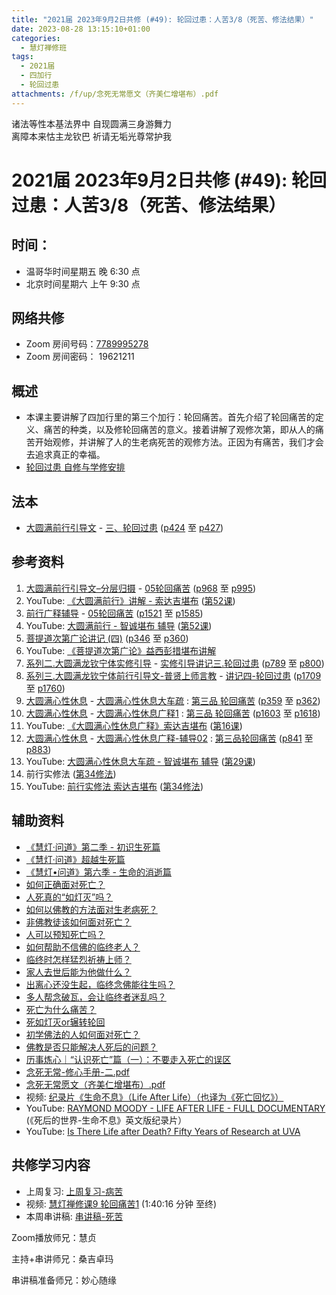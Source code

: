 ```yaml
---
title: "2021届 2023年9月2日共修 (#49): 轮回过患：人苦3/8（死苦、修法结果）"
date: 2023-08-28 13:15:10+01:00
categories:
  - 慧灯禅修班
tags:
  - 2021届
  - 四加行
  - 轮回过患
attachments: /f/up/念死无常愿文（齐美仁增堪布）.pdf
---
```

<!--StartFragment-->

诸法等性本基法界中 自现圆满三身游舞力\
离障本来怙主龙钦巴 祈请无垢光尊常护我

# 2021届 2023年9月2日共修 (#49): 轮回过患：人苦3/8（死苦、修法结果）

## 时间：

* 温哥华时间星期五 晚 6:30 点
* 北京时间星期六 上午 9:30 点

## 网络共修

* Zoom 房间号码：[7789995278](https://us02web.zoom.us/j/7789995278?pwd=VjZmbWJFY2k2K0E5RVB2cTNIQmhqUT09)
* Zoom 房间密码： 19621211

## 概述

* 本课主要讲解了四加行里的第三个加行：轮回痛苦。首先介绍了轮回痛苦的定义、痛苦的种类，以及修轮回痛苦的意义。接着讲解了观修次第，即从人的痛苦开始观修，并讲解了人的生老病死苦的观修方法。正因为有痛苦，我们才会去追求真正的幸福。
* [轮回过患 自修与学修安排](https://fohuifayu.com/index.php/huideng-jiangtang/chanxiuke/zen-03/8654-zen03-lhgh?title=)

## 法本

* [大圆满前行引导文](https://huidengchanxiu.net/books/dymqx) - [三、轮回过患](https://huidengchanxiu.net/books/dymqx/#%E4%B8%89%E8%BD%AE%E5%9B%9E%E8%BF%87%E6%82%A3) ([p424](https://huidengchanxiu.net/books/dymqx/#p424) 至 [p427](https://huidengchanxiu.net/books/dymqx/#p427))

## 参考资料

1. [大圆满前行引导文–分层归摄](https://huidengchanxiu.net/refs/qxgs/dymqx-fcgs) - [05轮回痛苦](https://huidengchanxiu.net/refs/qxgs/qxgs-05lh) ([p968](https://huidengchanxiu.net/refs/qxgs/qxgs-05lh/#p968) 至 [p995](https://huidengchanxiu.net/refs/qxgs/qxgs-05lh/#p995))
2. YouTube: [](https://www.youtube.com/playlist?list=PL0ERwy6s1uTeLz5leHEj-VcSWrU6TnVMW)[《大圆满前行》讲解 - 索达吉堪布](https://www.youtube.com/playlist?list=PLAEqXn671Ln66sSBYjhRRLNrAGJwgSXnU) ([](https://www.youtube.com/watch?v=c5AjLcQdP-4&list=PLAEqXn671Ln66sSBYjhRRLNrAGJwgSXnU&index=28)[第52课](https://www.youtube.com/watch?v=lloZvGPhp-0&list=PLAEqXn671Ln66sSBYjhRRLNrAGJwgSXnU&index=52))
3. [前行广释辅导](https://huidengchanxiu.net/refs/fudao) - [05轮回痛苦](https://huidengchanxiu.net/refs/qxgs/fudao/qxgsfd-05lh) ([](https://huidengchanxiu.net/refs/qxgs/fudao/qxgsfd-05lh#%E5%89%8D%E8%A1%8C%E5%B9%BF%E9%87%8A%E7%AC%AC40%E8%AF%BE%E8%BE%85%E5%AF%BC%E8%B5%84%E6%96%99)[](https://huidengchanxiu.net/refs/qxgs/fudao/qxgsfd-05lh/#%E5%89%8D%E8%A1%8C%E5%B9%BF%E9%87%8A%E7%AC%AC49%E8%BE%85%E5%AF%BC%E8%B5%84%E6%96%99)[p1521](https://huidengchanxiu.net/refs/qxgs/fudao/qxgsfd-05lh/#p1521) 至 [p1585](https://huidengchanxiu.net/refs/qxgs/fudao/qxgsfd-05lh/#p1585))
4. YouTube: [大圆满前行 - 智诚堪布 辅导](https://www.youtube.com/playlist?list=PL5y-PP7QihJ1FDiiv_7WsC1qogohiquEL) ([第52课](https://www.youtube.com/watch?v=oNdN7xK-rnU&list=PL5y-PP7QihJ1FDiiv_7WsC1qogohiquEL&index=52))
5. [菩提道次第广论讲记 (四)](https://huidengchanxiu.net/refs/ptdcdgl/4) ([p346](https://huidengchanxiu.net/refs/ptdcdgl/4/#p346) 至 [p360](https://huidengchanxiu.net/refs/ptdcdgl/4/#p360))
6. YouTube: [《菩提道次第广论》益西彭措堪布讲解](https://www.youtube.com/playlist?list=PLvhysUtdbxCBq9MxPLr6pauLmbwndXY9o)
7. [系列二.大圆满龙钦宁体实修引导](https://huidengchanxiu.net/refs/s2) - [](https://huidengchanxiu.net/refs/xmfw/s2/s2-sxyd2-smwc)[实修引导讲记三.轮回过患](https://huidengchanxiu.net/refs/xmfw/s2/s2-sxyd3-lhgh) ([p789](https://huidengchanxiu.net/refs/xmfw/s2/s2-sxyd3-lhgh/#p789) 至 [p800](https://huidengchanxiu.net/refs/xmfw/s2/s2-sxyd3-lhgh/#p800))
8. [系列三.大圆满龙钦宁体前行引导文-普贤上师言教](https://huidengchanxiu.net/refs/s3) - [](https://huidengchanxiu.net/refs/xmfw/s3/s3-ydw4-lhgh)[讲记四-轮回过患](https://huidengchanxiu.net/refs/xmfw/s3/s3-ydw4-lhgh) ([p1709](https://huidengchanxiu.net/refs/xmfw/s3/s3-ydw4-lhgh/#p1709) 至 [p1760](https://huidengchanxiu.net/refs/xmfw/s3/s3-ydw4-lhgh/#p1760))
9. [大圆满心性休息](https://huidengchanxiu.net/refs/dymxxxx) - [大圆满心性休息大车疏](https://huidengchanxiu.net/refs/dymxxxx/dymxxxx-dcs) : [第三品 轮回痛苦](https://huidengchanxiu.net/refs/dymxxxx/dymxxxx-dcs/#%E7%AC%AC%E4%B8%89%E5%93%81-%E8%BD%AE%E5%9B%9E%E7%97%9B%E8%8B%A6) ([p359](https://huidengchanxiu.net/refs/dymxxxx/dymxxxx-dcs/#p359) 至 [p362](https://huidengchanxiu.net/refs/dymxxxx/dymxxxx-dcs/#p362))
10. [大圆满心性休息](https://huidengchanxiu.net/refs/dymxxxx) - [大圆满心性休息广释1](https://huidengchanxiu.net/refs/dymxxxx/dymxxxx-gs1) : [第三品 轮回痛苦](https://huidengchanxiu.net/refs/dymxxxx/dymxxxx-gs1#%E7%AC%AC%E4%B8%89%E5%93%81-%E8%BD%AE%E5%9B%9E%E7%97%9B%E8%8B%A6) ([p1603](https://huidengchanxiu.net/refs/dymxxxx/dymxxxx-gs1/#p1603) 至 [p1618](https://huidengchanxiu.net/refs/dymxxxx/dymxxxx-gs1/#p1618))
11. YouTube: [《大圆满心性休息广释》索达吉堪布](https://www.youtube.com/playlist?list=PLAnEIprIVklebrDFUKaC67LssdOO2y87p) ([](https://www.youtube.com/watch?v=nCxMdwWUiSU&list=PLAnEIprIVklebrDFUKaC67LssdOO2y87p&index=6)[第16课](https://www.youtube.com/watch?v=6TSyHrHcF1k&list=PLAnEIprIVklebrDFUKaC67LssdOO2y87p&index=16)[](https://www.youtube.com/watch?v=MQQz3XMBrjw&list=PLAnEIprIVklebrDFUKaC67LssdOO2y87p&index=10))
12. [大圆满心性休息](https://huidengchanxiu.net/refs/dymxxxx) - [大圆满心性休息广释-辅导02](https://huidengchanxiu.net/refs/dymxxxx/fudao/fd-02) : [](https://huidengchanxiu.net/refs/dymxxxx/fudao/fd-01#%E7%AC%AC%E4%BA%8C%E5%93%81%E5%AF%BF%E5%91%BD%E6%97%A0%E5%B8%B8)[第三品轮回痛苦](https://huidengchanxiu.net/refs/dymxxxx/fudao/fd-02#%E7%AC%AC%E4%B8%89%E5%93%81%E8%BD%AE%E5%9B%9E%E7%97%9B%E8%8B%A6) ([p841](https://huidengchanxiu.net/refs/dymxxxx/fudao/fd-03/#p841) 至 [p883](https://huidengchanxiu.net/refs/dymxxxx/fudao/fd-03/#p883))
13. YouTube: [大圆满心性休息大车疏 - 智诚堪布 辅导](https://www.youtube.com/playlist?list=PL5y-PP7QihJ1Gh3w_hYZMkn4AWFXr_2iu) ([](https://www.youtube.com/watch?v=ZqfG-i8tdLA&list=PL5y-PP7QihJ1Gh3w_hYZMkn4AWFXr_2iu&index=10)[](https://www.youtube.com/watch?v=3FroCkO_LvQ&list=PL5y-PP7QihJ1Gh3w_hYZMkn4AWFXr_2iu&index=18)[](https://www.youtube.com/watch?v=YedhXKrBkic&list=PL5y-PP7QihJ1Gh3w_hYZMkn4AWFXr_2iu&index=29)[第29课](https://www.youtube.com/watch?v=DueC1ysHqnQ&list=PL5y-PP7QihJ1Gh3w_hYZMkn4AWFXr_2iu&index=30))
14. 前行实修法 ([第34修法](https://mingguang.im/reading/%E5%89%8D%E8%A1%8C%E5%AE%9E%E4%BF%AE%E6%B3%95/%E7%AC%AC34%E4%BF%AE%E6%B3%95)[](https://mingguang.im/reading/%E5%89%8D%E8%A1%8C%E5%AE%9E%E4%BF%AE%E6%B3%95/%E7%AC%AC22%E4%BF%AE%E6%B3%95))
15. YouTube: [前行实修法 索达吉堪布](https://www.youtube.com/playlist?list=PLHUvfASP8Aixcv069_RtfKvYIdDNXa57C) ([第34修法](https://www.youtube.com/watch?v=Zh9zvTDj7s8&list=PLHUvfASP8Aixcv069_RtfKvYIdDNXa57C&index=34))[](https://www.youtube.com/watch?v=4uNjPta4cbc&list=PLHUvfASP8Aixcv069_RtfKvYIdDNXa57C&index=22)

## 辅助资料

* [《慧灯·问道》第二季 - 初识生死篇](https://fohuifayu.com/index.php/shipin-jingcui/huideng-wendao/dier-ji/chushi-shengsi-pian)
* [《慧灯·问道》超越生死篇](https://fohuifayu.com/index.php/shipin-jingcui/huideng-wendao/tebie-jiemu/chaoyue-shengsi-pian)
* [《慧灯•问道》第六季 - 生命的消逝篇](https://fohuifayu.com/index.php/shipin-jingcui/huideng-wendao/diliuji/shengming-xiaoshi)
* [如何正确面对死亡？](https://fohuifayu.com/index.php/shipin-jingcui/wenda-zhailu/5848-W17014-V02)
* [人死真的“如灯灭”吗？](https://fohuifayu.com/index.php/shipin-jingcui/wenda-zhailu/5847-W17014-V01)
* [如何以佛教的方法面对生老病死？](https://fohuifayu.com/index.php/shipin-jingcui/wenda-zhailu/5782-V17023-V01)
* [非佛教徒该如何面对死亡？](https://fohuifayu.com/index.php/shipin-jingcui/wenda-zhailu/5677-W17018-V09)
* [人可以预知死亡吗？](https://fohuifayu.com/index.php/shipin-jingcui/wenda-zhailu/5666-W17017-V02)
* [如何帮助不信佛的临终老人？](https://fohuifayu.com/index.php/shipin-jingcui/wenda-zhailu/4749-V17027-V02)
* [临终时怎样猛烈祈祷上师？](https://fohuifayu.com/index.php/shipin-jingcui/wenda-zhailu/4732-V18082-V03)
* [家人去世后能为他做什么？](https://fohuifayu.com/index.php/shipin-jingcui/wenda-zhailu/4489-V16009-V03)
* [出离心还没生起，临终念佛能往生吗？](https://fohuifayu.com/index.php/shipin-jingcui/wenda-zhailu/4269-V18090-V04)
* [多人帮念破瓦，会让临终者迷乱吗？](https://fohuifayu.com/index.php/shipin-jingcui/wenda-zhailu/3870-V16030-V11)
* [死亡为什么痛苦？](https://fohuifayu.com/index.php/shipin-jingcui/wenda-zhailu/3772-V16048-V08)
* [死如灯灭or辗转轮回](https://fohuifayu.com/index.php/shipin-jingcui/wenda-zhailu/2848-V16132-V08)
* [初学佛法的人如何面对死亡？](https://fohuifayu.com/index.php/shipin-jingcui/wenda-zhailu/2573-V16083-V02)
* [佛教是否只能解决人死后的问题？](https://fohuifayu.com/index.php/shipin-jingcui/wenda-zhailu/8009-v21020-v102)
* [历事炼心｜“认识死亡”篇（一）：不要走入死亡的误区](https://mp.weixin.qq.com/s?__biz=Mzk0MTM4ODM1Mw==&mid=2247486682&idx=1&sn=f8d722349c734c056daca139d0322630&chksm=c2d26bf4f5a5e2e2a070b52e7206e297d8eb7b8be5e1e379eb2bed71556941b1c723cc61c77a&xtrack=1&scene=90&subscene=93&sessionid=1694036990&flutter_pos=5&clicktime=1694042048&enterid=1694042048&ascene=56&realreporttime=1694042048757&forceh5=1&devicetype=android-30&version=28002548&nettype=WIFI&lang=en&session_us=gh_35c8976aa742&exportkey=n_ChQIAhIQmwxey0j2Cd6cRE5jx3FGnRLoAQIE97dBBAEAAAAAABOlE0k3iIoAAAAOpnltbLcz9gKNyK89dVj0FrdghVjcOxP9v85GcRejeHGyTgnH3F51uAzp8vBnVLtRKzVUb8MNQ6DqwXZNTGwHL2muY9QwDSuxBD24QDLknJYIyHFUuwofUpVowgZyjEuwxPVVz5DmPeH99Gc7hNd%2B3y8cImWRhCNJeHgGKqpJ6LkGtBjSqM1LO%2B74PgGMhyP%2B6nDVIIz964hvgdKP%2BuyLSs2RVImRJHuSnWZ0xlTcv5G8%2B8QjiqU8%2Fi235o5OBOx7DV7WsACr4bHsXlqe%2F%2FwRuMk%3D&pass_ticket=BCYu64WQOLPBRI0cno3LY9Sbh%2BXxyhjjPBJeGiHnCJ%2Bq5mjGqKKXGBwsgH5d3K5O&wx_header=3)
* [念死无常-修心手册-二.pdf](/f/up/念死无常-——修心手册-二-.pdf)
* [念死无常愿文（齐美仁增堪布）.pdf](/f/up/念死无常愿文（齐美仁增堪布）.pdf)[](/f/up/念死无常愿文（齐美仁增堪布）.pdf)
* 视频: [纪录片《生命不息》（Life After Life）（也译为《死亡回忆》）](https://www.bilibili.com/video/BV16A411g7rA/)
* YouTube: [RAYMOND MOODY - LIFE AFTER LIFE - FULL DOCUMENTARY](https://www.youtube.com/watch?v=oG4zfeemtEs) (《死后的世界-生命不息》英文版纪录片）
* YouTube: [Is There Life after Death? Fifty Years of Research at UVA ](https://www.youtube.com/watch?v=0AtTM9hgCDw)

## **共修学习内容**

* 上周复习: [](https://www.huidengvan.com/f/up/%E4%B8%B2%E8%AE%B2%E7%A8%BF-%E7%94%9F%E8%8B%A6%E8%80%81%E8%8B%A6.ppt)[上周复习-病苦](/f/up/上周复习-病苦.docx)
* 视频: [](https://fohuifayu.com/index.php/huideng-jiangtang/fofa-jianxiu/chuli-xin/670-l11033)[慧灯禅修课9 轮回痛苦1](https://fohuifayu.com/index.php/huideng-jiangtang/chanxiuke/zen-03/1103-l16006) (1:40:16 分钟 至终)
* 本周串讲稿: [串讲稿-死苦](/f/up/串讲稿-死苦.docx)

Zoom播放师兄：慧贞

主持+串讲师兄：桑吉卓玛

串讲稿准备师兄：妙心随缘

<!--EndFragment-->
